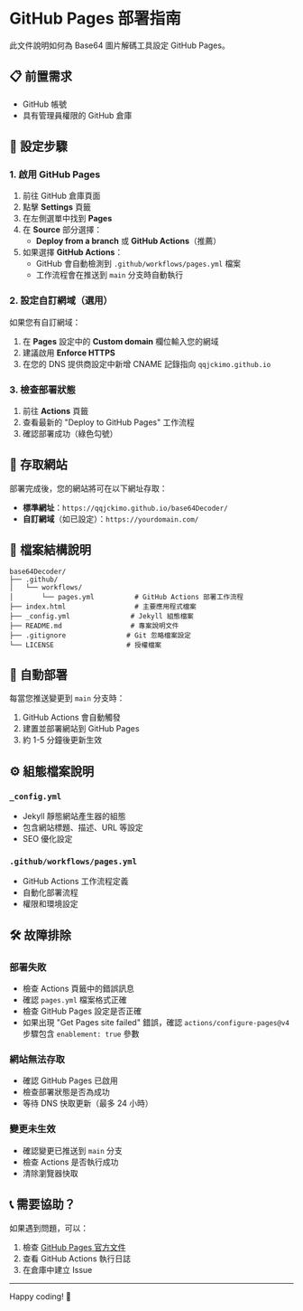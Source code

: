 # GitHub Pages 部署指南

此文件說明如何為 Base64 圖片解碼工具設定 GitHub Pages。

## 📋 前置需求

- GitHub 帳號
- 具有管理員權限的 GitHub 倉庫

## 🚀 設定步驟

### 1. 啟用 GitHub Pages

1. 前往 GitHub 倉庫頁面
2. 點擊 **Settings** 頁籤
3. 在左側選單中找到 **Pages**
4. 在 **Source** 部分選擇：
   - **Deploy from a branch** 或 **GitHub Actions**（推薦）
5. 如果選擇 **GitHub Actions**：
   - GitHub 會自動檢測到 `.github/workflows/pages.yml` 檔案
   - 工作流程會在推送到 `main` 分支時自動執行

### 2. 設定自訂網域（選用）

如果您有自訂網域：

1. 在 **Pages** 設定中的 **Custom domain** 欄位輸入您的網域
2. 建議啟用 **Enforce HTTPS**
3. 在您的 DNS 提供商設定中新增 CNAME 記錄指向 `qqjckimo.github.io`

### 3. 檢查部署狀態

1. 前往 **Actions** 頁籤
2. 查看最新的 "Deploy to GitHub Pages" 工作流程
3. 確認部署成功（綠色勾號）

## 🔗 存取網站

部署完成後，您的網站將可在以下網址存取：

- **標準網址**：`https://qqjckimo.github.io/base64Decoder/`
- **自訂網域**（如已設定）：`https://yourdomain.com/`

## 📁 檔案結構說明

```
base64Decoder/
├── .github/
│   └── workflows/
│       └── pages.yml          # GitHub Actions 部署工作流程
├── index.html                 # 主要應用程式檔案
├── _config.yml               # Jekyll 組態檔案
├── README.md                 # 專案說明文件
├── .gitignore               # Git 忽略檔案設定
└── LICENSE                  # 授權檔案
```

## 🔄 自動部署

每當您推送變更到 `main` 分支時：

1. GitHub Actions 會自動觸發
2. 建置並部署網站到 GitHub Pages
3. 約 1-5 分鐘後更新生效

## ⚙️ 組態檔案說明

### `_config.yml`
- Jekyll 靜態網站產生器的組態
- 包含網站標題、描述、URL 等設定
- SEO 優化設定

### `.github/workflows/pages.yml`
- GitHub Actions 工作流程定義
- 自動化部署流程
- 權限和環境設定

## 🛠️ 故障排除

### 部署失敗
- 檢查 Actions 頁籤中的錯誤訊息
- 確認 `pages.yml` 檔案格式正確
- 檢查 GitHub Pages 設定是否正確
- 如果出現 "Get Pages site failed" 錯誤，確認 `actions/configure-pages@v4` 步驟包含 `enablement: true` 參數

### 網站無法存取
- 確認 GitHub Pages 已啟用
- 檢查部署狀態是否為成功
- 等待 DNS 快取更新（最多 24 小時）

### 變更未生效
- 確認變更已推送到 `main` 分支
- 檢查 Actions 是否執行成功
- 清除瀏覽器快取

## 📞 需要協助？

如果遇到問題，可以：

1. 檢查 [GitHub Pages 官方文件](https://docs.github.com/en/pages)
2. 查看 GitHub Actions 執行日誌
3. 在倉庫中建立 Issue

---

Happy coding! 🎉